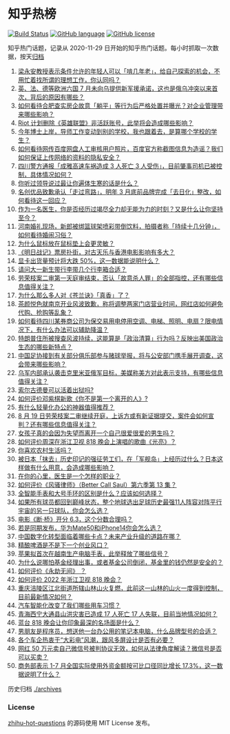 # 知乎热榜
[![Build Status](https://github.com/ToWeLong/zhihu-hot-questions/workflows/CI/badge.svg)](https://github.com/ToWeLong/zhihu-hot-questions/actions)
[![GitHub language](https://img.shields.io/badge/language-golang-orange.svg)](https://golang.org/)
[![GitHub license](https://img.shields.io/github/license/ToWeLong/zhihu-hot-questions)](https://github.com/ToWeLong/zhihu-hot-questions/blob/main/LICENSE)

知乎热门话题，记录从 2020-11-29 日开始的知乎热门话题。每小时抓取一次数据，按天[归档](./archives)

<!-- BEGIN -->

1. [梁永安教授表示条件允许的年轻人可以「啃几年老」，给自己探索的机会，不用忙着找所谓的理想工作，你认同吗？](https://www.zhihu.com/question/548956438)
1. [英、法、德等欧洲六国 7 月未向乌提供新军援承诺，这也是俄乌冲突以来首次，背后的原因有哪些？](https://www.zhihu.com/question/548991890)
1. [如何看待合肥查实房企故意「躺平」等行为后严格处置并曝光？对企业管理带来哪些影响？](https://www.zhihu.com/question/548905878)
1. [Riot 计划删除《英雄联盟》非活跃账号，此举将会造成哪些影响？](https://www.zhihu.com/question/548785672)
1. [今年博士上岸，导师工作变动到别的学校，我也跟着去，是算哪个学校的学生？](https://www.zhihu.com/question/547609664)
1. [如何看待网传百度网盘人工审核用户照片，百度官方称截图信息为造谣？我们如何保证上传网络的资料的隐私安全？](https://www.zhihu.com/question/549035454)
1. [四川警方通报「成雅高速车祸造成 3 人死亡 3 人受伤」，目前肇事司机已被控制，具体情况如何？](https://www.zhihu.com/question/549013077)
1. [你听过领导说过最让你遍体生寒的话是什么？](https://www.zhihu.com/question/321633612)
1. [名创优品致歉承认「走过弯路」，明年 3 月底前品牌完成「去日化」整改，如何看待这一回应？](https://www.zhihu.com/question/548966447)
1. [作为一名医生，你是否经历过竭尽全力却无能为力的时刻？又是什么让你坚持至今？](https://www.zhihu.com/question/548828212)
1. [河南婚礼现场，新郎被绑篮球架喷彩带倒饮料，拍摄者称「持续十几分钟」，如何看待婚闹习俗？](https://www.zhihu.com/question/548919699)
1. [为什么鼠标放在鼠标垫上会更灵敏？](https://www.zhihu.com/question/542880482)
1. [《明日战记》票房扑街，对古天乐与香港电影影响有多大？](https://www.zhihu.com/question/548484398)
1. [显卡出货量预计将大跌 50%，这一数据能说明什么？](https://www.zhihu.com/question/548463862)
1. [请问大一新生带行李带几个行李箱合适？](https://www.zhihu.com/question/545025688)
1. [劳荣枝案二审第一天庭审结束，否认「故意杀人罪」的全部指控，还有哪些信息值得关注？](https://www.zhihu.com/question/548977991)
1. [为什么那么多人对《苍兰诀》「真香」了？](https://www.zhihu.com/question/548821811)
1. [茶颜悦色就南京开业风波致歉，称将调整两家门店营业时间，网红店如何避免代购、抢购等乱象？](https://www.zhihu.com/question/549036560)
1. [如何看待四川某券商公司为保交易用电停用空调、电梯、照明、电扇？限电情况下，有什么办法可以辅助降温？](https://www.zhihu.com/question/548922055)
1. [特朗普住所被搜查风波持续，这能算是「政治清算」行为吗？反映出美国政治生态的哪些新特点？](https://www.zhihu.com/question/548954929)
1. [中国足协接到有关部分俱乐部参与赌球举报，将与公安部门携手展开调查，这会带来哪些影响？](https://www.zhihu.com/question/548934975)
1. [乌军内部承认袭击克里米亚俄军目标，美媒称美方对此表示支持，有哪些信息值得关注？](https://www.zhihu.com/question/548954451)
1. [索尔古德曼可以活着出狱吗?](https://www.zhihu.com/question/548837336)
1. [如何评价邓紫棋新歌《你不是第一个离开的人》?](https://www.zhihu.com/question/549019397)
1. [有什么轻量化办公的神器值得推荐？](https://www.zhihu.com/question/548071372)
1. [8 月 19 日劳荣枝案二审继续开庭，上诉方或有新证据提交，案件会如何宣判？还有哪些信息值得关注？](https://www.zhihu.com/question/549037642)
1. [女孩子真的会因为失望而离开一个自己很爱很爱的男生吗？](https://www.zhihu.com/question/356060888)
1. [如何评价周深在浙江卫视 818 晚会上演唱的歌曲《光亮》？](https://www.zhihu.com/question/548946150)
1. [你喜欢农村生活吗？](https://www.zhihu.com/question/383710120)
1. [被日本「抹去」历史印记的强征劳工们，在「军舰岛」上经历过什么？日本这样做有什么用意，会造成哪些影响？](https://www.zhihu.com/question/548958542)
1. [在你的心里，医生是一个怎样的职业？](https://www.zhihu.com/question/544542345)
1. [如何评价《风骚律师》（Better Call Saul）第六季第 13 集？](https://www.zhihu.com/question/547896481)
1. [全智能手表和大号手环的区别是什么？应该如何选择？](https://www.zhihu.com/question/549039167)
1. [如果所有球员都回到巅峰状态，整个地球选出足球历史最强11人阵容对阵平行宇宙的另一只球队，你会怎么选？](https://www.zhihu.com/question/393907099)
1. [电影《断·桥》开分 6.3，这个分数合理吗？](https://www.zhihu.com/question/548465145)
1. [若是同期发布，华为Mate50和iPhone14你会怎么选？](https://www.zhihu.com/question/548798883)
1. [中国数字化转型面临着哪些卡点？未来产业升级的道路在哪？](https://www.zhihu.com/question/549000231)
1. [精酿啤酒是不是下一个创业风口？](https://www.zhihu.com/question/372242264)
1. [苹果拟首次在越南生产电脑手表，此举释放了哪些信号？](https://www.zhihu.com/question/548773134)
1. [为什么说哪怕基金经理出事，或者基金公司倒闭，基金里的钱仍然是安全的？](https://www.zhihu.com/question/548973357)
1. [如何评价《永劫无间》 ？](https://www.zhihu.com/question/496868417)
1. [如何评价 2022 年浙江卫视 818 晚会？](https://www.zhihu.com/question/548944097)
1. [重庆涪陵区江北街道所辖山林山火复燃，此前这一山林的山火一度得到控制，目前最新情况如何？](https://www.zhihu.com/question/548992850)
1. [汽车智能化改变了我们哪些用车习惯？](https://www.zhihu.com/question/548853262)
1. [青海西宁大通县山洪灾害已造成 17 人死亡 17 人失联，目前当地情况如何？](https://www.zhihu.com/question/548999642)
1. [蓝台 818 晚会让你印象最深的名场面是什么？](https://www.zhihu.com/question/548914511)
1. [男朋友是程序员，想送他一台办公用的笔记本电脑，什么品牌型号的合适？](https://www.zhihu.com/question/548633871)
1. [各个车企热衷于“大彩电”风潮，跟风多屏设计是否有必要？](https://www.zhihu.com/question/548850146)
1. [网红 50 万元卖自己微信号被判协议无效，如何从法律角度解读？微信号是否可以买卖？](https://www.zhihu.com/question/547918494)
1. [商务部表示 1-7 月全国实际使用外资金额按可比口径同比增长 17.3%，这一数据说明了什么？](https://www.zhihu.com/question/548947546)

<!-- END -->

历史归档 [./archives](./archives)


### License
[zhihu-hot-questions](https://github.com/towelong/zhihu-hot-questions) 的源码使用 MIT License 发布。